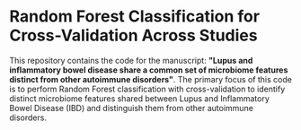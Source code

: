 # Random Forest Classification for Cross-Validation Across Studies

This repository contains the code for the manuscript: **"Lupus and inflammatory bowel disease share a common set of microbiome features distinct from other autoimmune disorders"**. The primary focus of this code is to perform Random Forest classification with cross-validation to identify distinct microbiome features shared between Lupus and Inflammatory Bowel Disease (IBD) and distinguish them from other autoimmune disorders.


